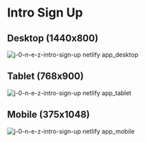 # Intro Sign Up

## Desktop (1440x800)
![j-0-n-e-z-intro-sign-up netlify app_desktop](https://github.com/j-0-n-e-z/intro-sign-up/assets/46866168/36494df4-8e31-4e6e-b39c-cdded7af62ac)

## Tablet (768x900)
![j-0-n-e-z-intro-sign-up netlify app_tablet](https://github.com/j-0-n-e-z/intro-sign-up/assets/46866168/9763e60e-ef7b-43d6-8054-5626d998e62c)

## Mobile (375x1048)
![j-0-n-e-z-intro-sign-up netlify app_mobile](https://github.com/j-0-n-e-z/intro-sign-up/assets/46866168/ba64c4b5-7d43-43a4-85e3-ab8116a6e9dc)
